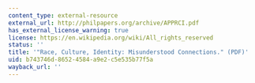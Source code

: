 ```yaml
---
content_type: external-resource
external_url: http://philpapers.org/archive/APPRCI.pdf
has_external_license_warning: true
license: https://en.wikipedia.org/wiki/All_rights_reserved
status: ''
title: '"Race, Culture, Identity: Misunderstood Connections." (PDF)'
uid: b743746d-8652-4584-a9e2-c5e535b77f5a
wayback_url: ''
---
```

